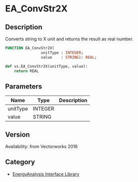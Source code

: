 # EA_ConvStr2X

## Description
Converts string to X unit and returns the result as real number.

```pascal
FUNCTION EA_ConvStr2X(
				unitType : INTEGER;
				value    : STRING): REAL;
```

```python
def vs.EA_ConvStr2X(unitType, value):
    return REAL
```

## Parameters
|Name|Type|Description|
|---|---|---|
|unitType|INTEGER|   |
|value|STRING|   |

## Version
Availability: from Vectorworks 2016

## Category
* [EnergyAnalysis Interface Library](../Categories/EnergyAnalysis%20Interface%20Library.md)
